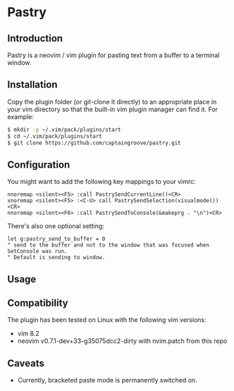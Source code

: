 # Pastry

## Introduction

Pastry is a neovim / vim plugin for pasting text from a buffer to a terminal window.

## Installation

Copy the plugin folder (or git-clone it directly) to an appropriate place in
your vim directory so that the built-in vim plugin manager can find it.
For example:

```bash
$ mkdir -p ~/.vim/pack/plugins/start
$ cd ~/.vim/pack/plugins/start
$ git clone https://github.com/captaingroove/pastry.git
```

## Configuration

You might want to add the following key mappings to your vimrc:

```
nnoremap <silent><F5> :call PastrySendCurrentLine()<CR>
xnoremap <silent><F5> :<C-U> call PastrySendSelection(visualmode())<CR>
nnoremap <silent><F6> :call PastrySendToConsole(&makeprg . "\n")<CR>
```

There's also one optional setting:

```vim
let g:pastry_send_to_buffer = 0
" send to the buffer and not to the window that was focused when SetConsole was run.
" Default is sending to window.
```

## Usage



## Compatibility

The plugin has been tested on Linux with the following vim versions:

- vim 8.2
- neovim v0.7.1-dev+33-g35075dcc2-dirty with nvim.patch from this repo

## Caveats

- Currently, bracketed paste mode is permanently switched on.
